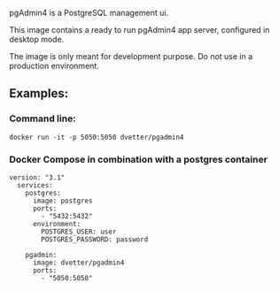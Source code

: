 pgAdmin4 is a PostgreSQL management ui.

This image contains a ready to run pgAdmin4 app server, configured in desktop mode.

The image is only meant for development purpose. Do not use in a production environment.

## Examples:

### Command line:

`docker run -it -p 5050:5050 dvetter/pgadmin4`

### Docker Compose in combination with a postgres container

```
version: "3.1"
  services:
    postgres:
      image: postgres
      ports:
        - "5432:5432"
      environment:
        POSTGRES_USER: user
        POSTGRES_PASSWORD: password

    pgadmin:
      image: dvetter/pgadmin4
      ports:
        - "5050:5050"
```